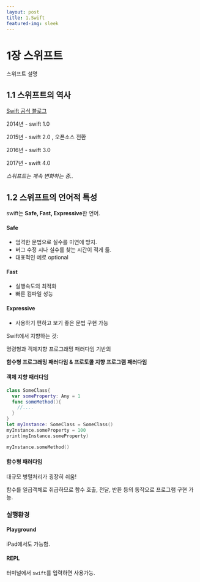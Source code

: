 ```yaml
---
layout: post
title: 1.Swift
featured-img: sleek
---
```

# 1장 스위프트

스위프트 설명



## 1.1 스위프트의 역사

[Swift 공식 블로그](https://swift.org/blog/)

2014년 - swift 1.0 

2015년 - swift 2.0 , 오픈소스 전환

2016년 - swift 3.0

2017년 - swift 4.0

*스위프트는 계속 변화하는 중..*



## 1.2 스위프트의 언어적 특성

swift는 **Safe, Fast, Expressive**한 언어.



#### Safe

- 엄격한 문법으로 실수를 미연에 방지.
- 버그 수정 시나 실수를 찾는 시간이 적게 듦.
- 대표적인 예로  optional

#### Fast

- 실행속도의 최적화
- 빠른 컴파일 성능

#### Expressive

- 사용하기 편하고 보기 좋은 문법 구현 가능

Swift에서 지향하는 것: 

명령형과 객체지향 프로그래밍 패러다임 기반의 

**함수형 프로그래밍 패러다임 & 프로토콜 지향 프로그램 패러다임**



#### 객체 지향 패러다임

```swift
class SomeClass{
  var someProperty: Any = 1
  func someMethod(){
    //....
  }
}
let myInstance: SomeClass = SomeClass()
myInstance.someProperty = 100
print(myInstance.someProperty)

myInstance.someMethod()
```



#### 함수형 패러다임

대규모 병렬처리가 굉장히 쉬움!

함수를 일급객체로 취급하므로 함수 호출, 전달, 반환 등의 동작으로 프로그램 구현 가능.





### 실행환경

#### Playground

iPad에서도 가능함.

#### REPL

터미널에서 `swift`를 입력하면 사용가능.








